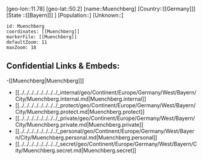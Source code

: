 ﻿---
location: [50.2,11.78]
mapzoom: [7,12] 
mapmarker: city 
type: City
tags:
- geo/City


SpocWebEntityId: 32668
isDeleted: false
confidential: public

---
[geo-lon::11.78]
[geo-lat::50.2]
[name::Muenchberg]
[Country::[[Germany]]]
[State ::[[Bayern]]] ]
[Population::]
[Unknown::]


```leaflet
id: Muenchberg
coordinates: [[Muenchberg]]
markerFile: [[Muenchberg]]
defaultZoom: 11 
maxZoom: 18
```


## Confidential Links & Embeds: 
-[[Muenchberg|Muenchberg]]] 
- [[../../../../../../../../_internal/geo/Continent/Europe/Germany/West/Bayern/City/Muenchberg.internal.md|Muenchberg.internal]] 
- [[../../../../../../../../_protect/geo/Continent/Europe/Germany/West/Bayern/City/Muenchberg.protect.md|Muenchberg.protect]] 
- [[../../../../../../../../_private/geo/Continent/Europe/Germany/West/Bayern/City/Muenchberg.private.md|Muenchberg.private]] 
- [[../../../../../../../../_personal/geo/Continent/Europe/Germany/West/Bayern/City/Muenchberg.personal.md|Muenchberg.personal]] 
- [[../../../../../../../../_secret/geo/Continent/Europe/Germany/West/Bayern/City/Muenchberg.secret.md|Muenchberg.secret]] 
